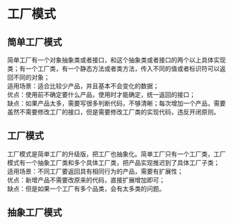 
# 工厂模式
## 简单工厂模式
简单工厂有一个对象抽象类或者接口，和这个抽象类或者接口的两个以上具体实现类；有一个工厂类，有一个静态方法或者类方法，传入不同的值或者标识符可以返回不同的对象；</br>
适用场景：适合比较少产品，并且基本不会变化的数据；</br>
优点：使用前不确定要什么产品，使用时才能确定，统一返回的接口；</br>
缺点：如果产品太多，需要写很多判断代码，不够清晰；每次增加一个产品，需要虽然不需要修改工厂的接口，但是需要修改工厂类的实现代码，违反开闭原则。</br>

## 工厂模式
工厂模式是简单工厂的升级版，把工厂也抽象化。简单工厂只有一个工厂类，工厂模式有一个抽象工厂类和多个具体工厂类，把产品实现推迟到了具体工厂子类；</br>
适用场景：不同工厂要返回具有相同行为的产品，需要有扩展性；</br>
优点：新增产品不需要改原来的代码，直接扩展增加即可；</br>
缺点：但是如果一个工厂有多个品类，会有太多类的问题。</br>

## 抽象工厂模式
